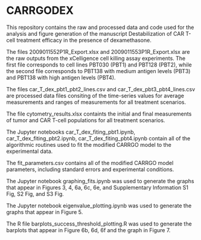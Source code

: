 # CARRGODEX
This repository contains the raw and processed data and code used for the analysis and figure generation of the manuscript Destabilization of CAR T-cell treatment efficacy in the presence of dexamethasone.

The files 2009011552P1R_Export.xlsx and 2009011553P1R_Export.xlsx are the raw outputs from the xCelligence cell killing assay experiments.  The first file corresponds to cell lines PBT030 (PBT1) and PBT128 (PBT2), while the second file corresponds to PBT138 with medium antigen levels (PBT3) and PBT138 with high antigen levels (PBT4).

The files car_T_dex_pbt1_pbt2_lines.csv and car_T_dex_pbt3_pbt4_lines.csv are processed data files consiting of the time-series values for average measurements and ranges of measurements for all treatment scenarios.

The file cytometry_results.xlsx containts the initial and final measurements of tumor and CAR T-cell populations for all treatment scenarios.

The Jupyter notebooks car_T_dex_fiting_pbt1.ipynb, car_T_dex_fiting_pbt2.ipynb, car_T_dex_fiting_pbt4.ipynb contain all of the algorithmic routines used to fit the modified CARRGO model to the experimental data.

The fit_parameters.csv contains all of the modified CARRGO model parameters, including standard errors and experimental conditions.

The Jupyter notebook graphing_fits.ipynb was used to generate the graphs that appear in Figures 3, 4, 6a, 6c, 6e, and Supplementary Information S1 Fig, S2 Fig, and S3 Fig.

The Jupyter notebook eigenvalue_plotting.ipynb was used to generate the graphs that appear in Figure 5.

The R file barplots_success_threshold_plotting.R was used to generate the barplots that appear in Figure 6b, 6d, 6f and the graph in Figure 7.
